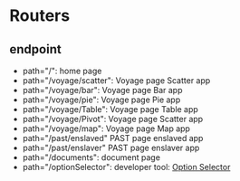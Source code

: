 # Routers

## endpoint

- path="/": home page
- path="/voyage/scatter": Voyage page Scatter app
- path="/voyage/bar": Voyage page Bar app
- path="/voyage/pie": Voyage page Pie app
- path="/voyage/Table": Voyage page Table app
- path="/voyage/Pivot": Voyage page Scatter app
- path="/voyage/map": Voyage page Map app
- path="/past/enslaved" PAST page enslaved app
- path="/past/enslaver" PAST page enslaver app
- path="/documents": document page
- path="/optionSelector": developer tool: [Option Selector](./Components/Option_Selector.md)
